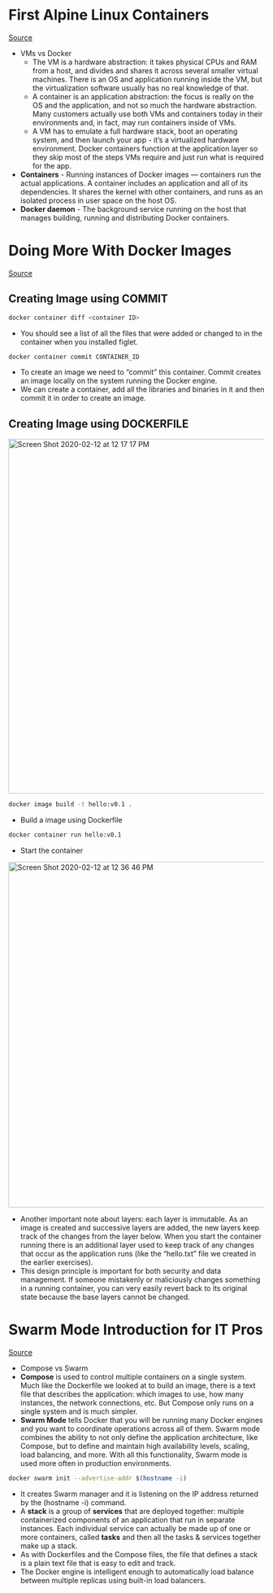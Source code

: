 # First Alpine Linux Containers
[Source](https://training.play-with-docker.com/ops-s1-hello/)
* VMs vs Docker
  * The VM is a hardware abstraction: it takes physical CPUs and RAM from a host, and divides and shares it across several smaller virtual machines. There is an OS and application running inside the VM, but the virtualization software usually has no real knowledge of that.
  * A container is an application abstraction: the focus is really on the OS and the application, and not so much the hardware abstraction. Many customers actually use both VMs and containers today in their environments and, in fact, may run containers inside of VMs.
  * A VM has to emulate a full hardware stack, boot an operating system, and then launch your app - it’s a virtualized hardware environment. Docker containers function at the application layer so they skip most of the steps VMs require and just run what is required for the app.
* **Containers** - Running instances of Docker images — containers run the actual applications. A container includes an application and all of its dependencies. It shares the kernel with other containers, and runs as an isolated process in user space on the host OS. 
* **Docker daemon** - The background service running on the host that manages building, running and distributing Docker containers.

# Doing More With Docker Images
[Source](https://training.play-with-docker.com/ops-s1-images/)
## Creating Image using COMMIT
```bash
docker container diff <container ID>
```
* You should see a list of all the files that were added or changed to in the container when you installed figlet.
```bash
docker container commit CONTAINER_ID
```
* To create an image we need to “commit” this container. Commit creates an image locally on the system running the Docker engine.
* We can create a container, add all the libraries and binaries in it and then commit it in order to create an image.
## Creating Image using DOCKERFILE

<img width="697" alt="Screen Shot 2020-02-12 at 12 17 17 PM" src="https://user-images.githubusercontent.com/13077629/74364180-a1e5a580-4d91-11ea-977c-7a30115af6f2.png">

```bash
docker image build -t hello:v0.1 .
```
* Build a image using Dockerfile
```bash
docker container run hello:v0.1
```
* Start the container 

<img width="679" alt="Screen Shot 2020-02-12 at 12 36 46 PM" src="https://user-images.githubusercontent.com/13077629/74365775-5a144d80-4d94-11ea-9b59-a38188477271.png">

* Another important note about layers: each layer is immutable. As an image is created and successive layers are added, the new layers keep track of the changes from the layer below. When you start the container running there is an additional layer used to keep track of any changes that occur as the application runs (like the “hello.txt” file we created in the earlier exercises). 
* This design principle is important for both security and data management. If someone mistakenly or maliciously changes something in a running container, you can very easily revert back to its original state because the base layers cannot be changed.

# Swarm Mode Introduction for IT Pros
[Source](https://training.play-with-docker.com/ops-s1-swarm-intro/)

* Compose vs Swarm
 * **Compose** is used to control multiple containers on a single system. Much like the Dockerfile we looked at to build an image, there is a text file that describes the application: which images to use, how many instances, the network connections, etc. But Compose only runs on a single system and is much simpler.
 * **Swarm Mode** tells Docker that you will be running many Docker engines and you want to coordinate operations across all of them. Swarm mode combines the ability to not only define the application architecture, like Compose, but to define and maintain high availability levels, scaling, load balancing, and more. With all this functionality, Swarm mode is used more often in production environments.

```bash
docker swarm init --advertise-addr $(hostname -i)
```
* It creates Swarm manager and it is listening on the IP address returned by the (hostname -i) command. 
* A **stack** is a group of **services** that are deployed together: multiple containerized components of an application that run in separate instances. Each individual service can actually be made up of one or more containers, called **tasks** and then all the tasks & services together make up a stack.
* As with Dockerfiles and the Compose files, the file that defines a stack is a plain text file that is easy to edit and track.
* The Docker engine is intelligent enough to automatically load balance between multiple replicas using built-in load balancers.

